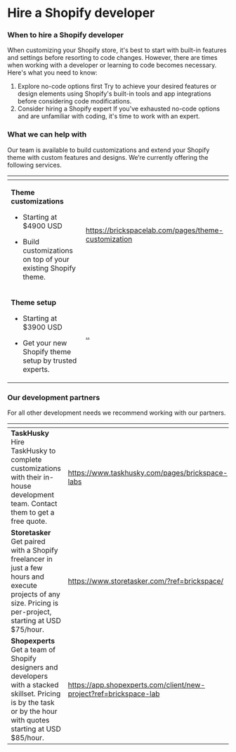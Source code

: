 # Hire a Shopify developer

### When to hire a Shopify developer <a href="#h_0170420437" id="h_0170420437"></a>

When customizing your Shopify store, it's best to start with built-in features and settings before resorting to code changes. However, there are times when working with a developer or learning to code becomes necessary. Here's what you need to know:

1. Explore no-code options first Try to achieve your desired features or design elements using Shopify's built-in tools and app integrations before considering code modifications.
2. Consider hiring a Shopify expert If you've exhausted no-code options and are unfamiliar with coding, it's time to work with an expert.



### What we can help with <a href="#h_de1600cfc6" id="h_de1600cfc6"></a>

Our team is available to build customizations and extend your Shopify theme with custom features and designs. We’re currently offering the following services.

<table data-view="cards"><thead><tr><th></th><th data-hidden data-card-target data-type="content-ref"></th></tr></thead><tbody><tr><td><p><strong>Theme customizations</strong></p><ul><li>Starting at $4900 USD</li></ul><ul><li>Build customizations on top of your existing Shopify theme.</li></ul></td><td><a href="https://brickspacelab.com/pages/theme-customization">https://brickspacelab.com/pages/theme-customization</a></td></tr><tr><td><p><strong>Theme setup</strong></p><ul><li>Starting at $3900 USD</li></ul><ul><li>Get your new Shopify theme setup by trusted experts.</li></ul></td><td><a href="../">..</a></td></tr></tbody></table>



### Our development partners <a href="#h_a3f4ea6baf" id="h_a3f4ea6baf"></a>

For all other development needs we recommend working with our partners.

<table data-view="cards"><thead><tr><th></th><th data-hidden data-card-target data-type="content-ref"></th></tr></thead><tbody><tr><td><strong>TaskHusky</strong><br>Hire TaskHusky to complete customizations with their in-house development team. Contact them to get a free quote.</td><td><a href="https://www.taskhusky.com/pages/brickspace-labs">https://www.taskhusky.com/pages/brickspace-labs</a></td></tr><tr><td><strong>Storetasker</strong><br>Get paired with a Shopify freelancer in just a few hours and execute projects of any size. Pricing is per-project, starting at USD $75/hour.</td><td><a href="https://www.storetasker.com/?ref=brickspace/">https://www.storetasker.com/?ref=brickspace/</a></td></tr><tr><td><strong>Shopexperts</strong><br>Get a team of Shopify designers and developers with a stacked skillset. Pricing is by the task or by the hour with quotes starting at USD $85/hour.</td><td><a href="https://app.shopexperts.com/client/new-project?ref=brickspace-lab">https://app.shopexperts.com/client/new-project?ref=brickspace-lab</a></td></tr></tbody></table>
